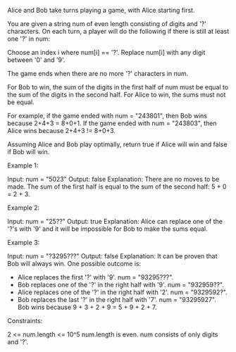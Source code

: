 Alice and Bob take turns playing a game, with Alice starting first.

You are given a string num of even length consisting of digits and '?'
characters. On each turn, a player will do the following if there is still at
least one '?' in num:


Choose an index i where num[i] == '?'.
Replace num[i] with any digit between '0' and '9'.


The game ends when there are no more '?' characters in num.

For Bob to win, the sum of the digits in the first half of num must be equal
to the sum of the digits in the second half. For Alice to win, the sums must
not be equal.


For example, if the game ended with num = "243801", then Bob wins because
2+4+3 = 8+0+1. If the game ended with num = "243803", then Alice wins because
2+4+3 != 8+0+3.


Assuming Alice and Bob play optimally, return true if Alice will win and
false if Bob will win.


Example 1:


Input: num = "5023"
Output: false
Explanation: There are no moves to be made.
The sum of the first half is equal to the sum of the second half: 5 + 0 = 2 +
3.


Example 2:


Input: num = "25??"
Output: true
Explanation: Alice can replace one of the '?'s with '9' and it will be
impossible for Bob to make the sums equal.


Example 3:


Input: num = "?3295???"
Output: false
Explanation: It can be proven that Bob will always win. One possible outcome
is:
- Alice replaces the first '?' with '9'. num = "93295???".
- Bob replaces one of the '?' in the right half with '9'. num = "932959??".
- Alice replaces one of the '?' in the right half with '2'. num = "9329592?".
- Bob replaces the last '?' in the right half with '7'. num = "93295927".
Bob wins because 9 + 3 + 2 + 9 = 5 + 9 + 2 + 7.



Constraints:


2 <= num.length <= 10^5
num.length is even.
num consists of only digits and '?'.





